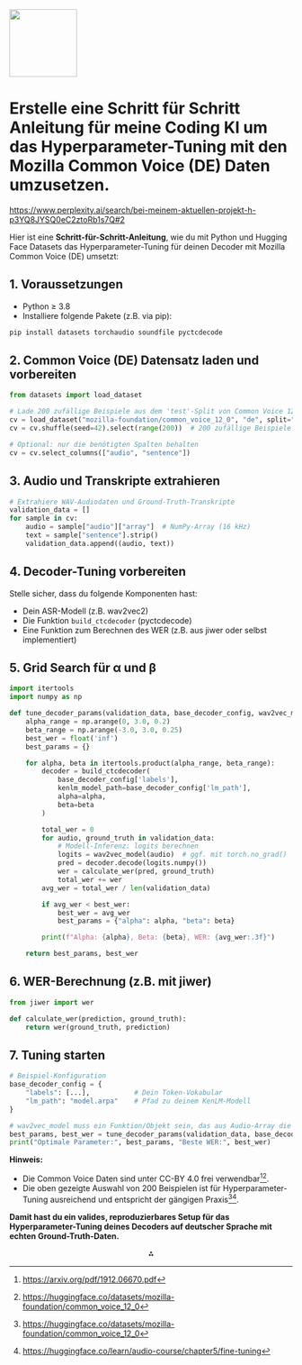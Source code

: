 <img src="https://r2cdn.perplexity.ai/pplx-full-logo-primary-dark%402x.png" class="logo" width="120"/>

# Erstelle eine Schritt für Schritt Anleitung für meine Coding KI um das Hyperparameter-Tuning mit den Mozilla Common Voice (DE) Daten umzusetzen.

https://www.perplexity.ai/search/bei-meinem-aktuellen-projekt-h-p3YQ8JYSQ0eC2ztoRb1s7Q#2

Hier ist eine **Schritt-für-Schritt-Anleitung**, wie du mit Python und Hugging Face Datasets das Hyperparameter-Tuning für deinen Decoder mit Mozilla Common Voice (DE) umsetzt:

## 1. Voraussetzungen

- Python ≥ 3.8
- Installiere folgende Pakete (z.B. via pip):

```bash
pip install datasets torchaudio soundfile pyctcdecode
```


## 2. Common Voice (DE) Datensatz laden und vorbereiten

```python
from datasets import load_dataset

# Lade 200 zufällige Beispiele aus dem 'test'-Split von Common Voice 12 (Deutsch)
cv = load_dataset("mozilla-foundation/common_voice_12_0", "de", split="test")
cv = cv.shuffle(seed=42).select(range(200))  # 200 zufällige Beispiele

# Optional: nur die benötigten Spalten behalten
cv = cv.select_columns(["audio", "sentence"])
```


## 3. Audio und Transkripte extrahieren

```python
# Extrahiere WAV-Audiodaten und Ground-Truth-Transkripte
validation_data = []
for sample in cv:
    audio = sample["audio"]["array"]  # NumPy-Array (16 kHz)
    text = sample["sentence"].strip()
    validation_data.append((audio, text))
```


## 4. Decoder-Tuning vorbereiten

Stelle sicher, dass du folgende Komponenten hast:

- Dein ASR-Modell (z.B. wav2vec2)
- Die Funktion `build_ctcdecoder` (pyctcdecode)
- Eine Funktion zum Berechnen des WER (z.B. aus jiwer oder selbst implementiert)


## 5. Grid Search für α und β

```python
import itertools
import numpy as np

def tune_decoder_params(validation_data, base_decoder_config, wav2vec_model):
    alpha_range = np.arange(0, 3.0, 0.2)
    beta_range = np.arange(-3.0, 3.0, 0.25)
    best_wer = float('inf')
    best_params = {}

    for alpha, beta in itertools.product(alpha_range, beta_range):
        decoder = build_ctcdecoder(
            base_decoder_config['labels'],
            kenlm_model_path=base_decoder_config['lm_path'],
            alpha=alpha,
            beta=beta
        )

        total_wer = 0
        for audio, ground_truth in validation_data:
            # Modell-Inferenz: logits berechnen
            logits = wav2vec_model(audio)  # ggf. mit torch.no_grad()
            pred = decoder.decode(logits.numpy())
            wer = calculate_wer(pred, ground_truth)
            total_wer += wer
        avg_wer = total_wer / len(validation_data)

        if avg_wer < best_wer:
            best_wer = avg_wer
            best_params = {"alpha": alpha, "beta": beta}

        print(f"Alpha: {alpha}, Beta: {beta}, WER: {avg_wer:.3f}")

    return best_params, best_wer
```


## 6. WER-Berechnung (z.B. mit jiwer)

```python
from jiwer import wer

def calculate_wer(prediction, ground_truth):
    return wer(ground_truth, prediction)
```


## 7. Tuning starten

```python
# Beispiel-Konfiguration
base_decoder_config = {
    "labels": [...],           # Dein Token-Vokabular
    "lm_path": "model.arpa"    # Pfad zu deinem KenLM-Modell
}

# wav2vec_model muss ein Funktion/Objekt sein, das aus Audio-Array die Logits berechnet
best_params, best_wer = tune_decoder_params(validation_data, base_decoder_config, wav2vec_model)
print("Optimale Parameter:", best_params, "Beste WER:", best_wer)
```

**Hinweis:**

- Die Common Voice Daten sind unter CC-BY 4.0 frei verwendbar[^1][^2].
- Die oben gezeigte Auswahl von 200 Beispielen ist für Hyperparameter-Tuning ausreichend und entspricht der gängigen Praxis[^2][^3].

**Damit hast du ein valides, reproduzierbares Setup für das Hyperparameter-Tuning deines Decoders auf deutscher Sprache mit echten Ground-Truth-Daten.**

<div style="text-align: center">⁂</div>

[^1]: https://arxiv.org/pdf/1912.06670.pdf

[^2]: https://huggingface.co/datasets/mozilla-foundation/common_voice_12_0

[^3]: https://huggingface.co/learn/audio-course/chapter5/fine-tuning

[^4]: https://aclanthology.org/2023.emnlp-main.444.pdf

[^5]: http://arxiv.org/pdf/2407.03734.pdf

[^6]: https://arxiv.org/pdf/2309.09443.pdf

[^7]: https://arxiv.org/pdf/2202.13084.pdf

[^8]: https://arxiv.org/pdf/2105.09742.pdf

[^9]: https://www.aclweb.org/anthology/W17-2620.pdf

[^10]: https://discourse.mozilla.org/t/fine-tuning-deepspeech-model-commonvoice-data/41872

[^11]: https://huggingface.co/datasets/mozilla-foundation/common_voice_17_0

[^12]: https://huggingface.co/datasets/mozilla-foundation/common_voice_15_0

[^13]: https://discourse.mozilla.org/t/language-model-hyperparameter-optimisation/38043

[^14]: https://arxiv.org/pdf/2310.15970.pdf

[^15]: https://arxiv.org/pdf/2007.09127.pdf

[^16]: https://arxiv.org/pdf/2301.07851.pdf

[^17]: https://github.com/AASHISHAG/deepspeech-german

[^18]: https://commonvoice.mozilla.org/datasets

[^19]: https://arxiv.org/pdf/2302.06008.pdf

[^20]: https://blueprints.mozilla.ai/all-blueprints/finetune-an-asr-model-using-common-voice-data

[^21]: https://dagshub.com/kingabzpro/Urdu-ASR-SOTA/pulls/11/files?page=0\&path=README.md

